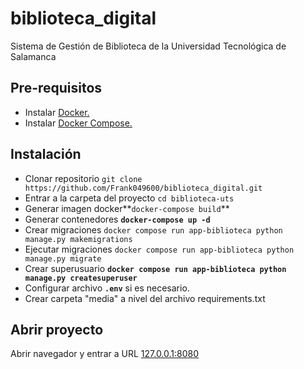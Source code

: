 # biblioteca_digital
Sistema de Gestión de Biblioteca de la Universidad Tecnológica de Salamanca

## Pre-requisitos

- Instalar [Docker.](https://www.docker.com/get-started)
- Instalar [Docker Compose.](https://docs.docker.com/compose/install/)

## Instalación

- Clonar repositorio `git clone https://github.com/Frank049600/biblioteca_digital.git`
- Entrar a la carpeta del proyecto `cd biblioteca-uts`
- Generar imagen docker**`docker-compose build`**
- Generar contenedores **`docker-compose up -d`**
- Crear migraciones `docker compose run app-biblioteca python manage.py makemigrations`
- Ejecutar migraciones `docker compose run app-biblioteca python manage.py migrate`
- Crear superusuario **`docker compose run app-biblioteca python manage.py createsuperuser`**
- Configurar archivo **`.env`** si es necesario.
- Crear carpeta "media" a nivel del archivo requirements.txt

## Abrir proyecto

Abrir navegador y entrar a URL [127.0.0.1:8080](http://127.0.0.1:8080)
